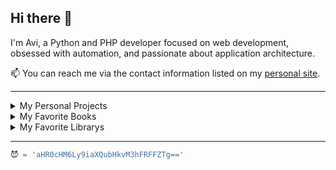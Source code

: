 ## Hi there 👋
I'm Avi, a Python and PHP developer focused on web development, obsessed with automation, and passionate about application architecture.

📫 You can reach me via the contact information listed on my [personal site](https://aviperl.me/).

---

<details>
  <summary>My Personal Projects</summary>
  
  - [`rich-tools`](https://github.com/avi-perl/rich_tools) - A Python package with helpful functions for use alongside the `rich` Python library.
  - [`HebrewString`](https://github.com/avi-perl/HebrewString) - A python package with methods to handle the complexities of Hebrew text.
  - [FlowersFirst.ch](https://flowersfirst.ch/) - A website for a mini flower shop that manages itself.
  - [FormHole](https://github.com/avi-perl/FormHole) - A FastAPI project that supports the storage and management of objects of unknown schema.
  - [Document Parser API](https://github.com/avi-perl/Parsel-Selector-API) - An API for parsing online documents. (E.g. HTML, JSON, etc.)
</details>

<details>
  <summary>My Favorite Books</summary>
  
  - [The Pragmatic Programmer](https://pragprog.com/titles/tpp20/the-pragmatic-programmer-20th-anniversary-edition/) _<sub><sup>-> Current Read</sup></sub>_
  - [Effective Python](https://effectivepython.com/)
  - [Robust Python](https://www.oreilly.com/library/view/robust-python/9781098100650/)
  - [Python Tricks](https://realpython.com/products/python-tricks-book/)
</details>

<details>
  <summary>My Favorite Librarys</summary>
  
  **Libraries I'm proficient with**
  - [Scrapy](https://scrapy.org/)
  - [Django](https://www.djangoproject.com/)
  - [Fast API](https://fastapi.tiangolo.com/)
  - [Typer](https://typer.tiangolo.com/) / [Click](https://click.palletsprojects.com/)
  - [React](https://reactjs.org/) / [Next.js](https://nextjs.org/)

  **Libraries I'm excited about**
  - [SQLModel](https://sqlmodel.tiangolo.com/)
  - [Textual](https://github.com/willmcgugan/textual)
  - [rich](https://github.com/willmcgugan/rich)

</details>

---
```python
😈 = 'aHR0cHM6Ly9iaXQubHkvM3hFRFFZTg=='
```
